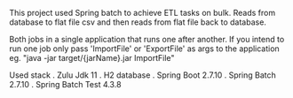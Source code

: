 This project used Spring batch to achieve ETL tasks on bulk. Reads from database to flat file csv and then reads from flat file back to database. 

Both jobs in a single application that runs one after another.
If you intend to run one job only pass 'ImportFile' or 'ExportFile' as args to the application 
eg. "java -jar target/{jarName}.jar ImportFile"

Used stack
 . Zulu Jdk 11
 . H2 database
 . Spring Boot 2.7.10
 . Spring Batch 2.7.10
 . Spring Batch Test 4.3.8


